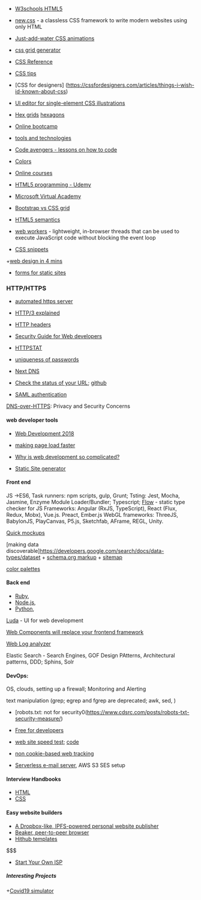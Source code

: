+ [W3schools HTML5](http://www.w3schools.com/html/html5_intro.asp)

+ [new.css](https://newcss.net/) - a classless CSS framework to write modern websites using only HTML

+ [Just-add-water CSS animations](http://daneden.github.io/animate.css/)

+ [css grid generator](https://www.layoutit.com/grid)

+ [CSS Reference](https://cssreference.io/)

+ [CSS tips](https://jrl.ninja/etc/1/)
+ [CSS for designers] (https://cssfordesigners.com/articles/things-i-wish-id-known-about-css)

+ [UI editor for single-element CSS illustrations](https://zerodivs.com/#/)

+ [Hex grids](https://ninjarockstar.dev/css-hex-grids/) [hexagons](https://www.redblobgames.com/grids/hexagons/)

+ [Online bootcamp](https://www.bloc.io/)

+ [tools and technologies](https://se-edu.github.io/se-book/)

+ [Code avengers - lessons on how to code](http://www.codeavengers.com/)

+ [Colors](https://lyty.dev/html/html-color.html)
+ [Online courses](https://onemonth.com/)

+ [HTML5 programming  - Udemy](https://www.udemy.com/learn-html5-programming-from-scratch/)

+ [Microsoft Virtual Academy](http://www.microsoftvirtualacademy.com/training-courses/learn-html5-with-javascript-css3-jumpstart-training)

+ [Bootstrap vs CSS grid](https://hackernoon.com/how-css-grid-beats-bootstrap-85d5881cf163)

+ [HTML5 semantics](https://codepen.io/mi-lee/post/an-overview-of-html5-semantics)

+ [web workers](https://blog.sessionstack.com/how-javascript-works-the-building-blocks-of-web-workers-5-cases-when-you-should-use-them-a547c0757f6a) - lightweight, in-browser threads that can be used to execute JavaScript code without blocking the event loop

+ [CSS snippets](https://atomiks.github.io/30-seconds-of-css/)

+[web design in 4 mins](https://jgthms.com/web-design-in-4-minutes/)

+ [forms for static sites](https://jumprock.co/)


### HTTP/HTTPS
+ [automated https server](https://github.com/SteveLTN/https-portal)
+ [HTTP/3 explained](https://http3-explained.haxx.se/en/)
+ [HTTP headers](https://www.twilio.com/blog/a-http-headers-for-the-responsible-developer)
+ [Security Guide for Web developers](https://github.com/FallibleInc/security-guide-for-developers)
+ [HTTPSTAT](https://github.com/reorx/httpstat)

+ [uniqueness of passwords](https://haveibeenpwned.com/Passwords)

+ [Next DNS](https://www.nextdns.io/)

+ [Check the status of your URL](https://www.brotandgames.com/ciao/); [github](https://github.com/brotandgames/ciao)

+ [SAML authentication](https://gravitational.com/blog/how-saml-authentication-works/)

[DNS-over-HTTPS](https://uk.godaddy.com/engineering/2019/09/04/doh-concerns/): Privacy and Security Concerns


#### web developer tools

+ [Web Development 2018](https://github.com/kamranahmedse/developer-roadmap/blob/master/README.md)

+ [making page load faster](https://instant.page/)

    <script src="//instant.page/1.0.0" type="module" integrity="sha384-6w2SekMzCkuMQ9sEbq0cLviD/yR2HfA/+ekmKiBnFlsoSvb/VmQFSi/umVShadQI"></script>
    
    
+ [Why is web development so complicated?](https://www.vrk.dev/2019/07/11/why-is-modern-web-development-so-complicated-a-long-yet-hasty-explanation-part-1/)    

+ [Static Site generator](https://github.com/sunainapai/makesite)

#### Front end
JS ->ES6, Task runners: npm scripts, gulp, Grunt; Tsting: Jest, Mocha, Jasmine, Enzyme
Module Loader/Bundler; Typescript; [Flow](https://flow.org/) - static type checker for JS
Frameworks: Angular (RxJS, TypeScript), React (Flux, Redux, Mobx), Vue.js. Preact, Ember.js
WebGL frameworks: ThreeJS, BabylonJS, PlayCanvas, P5.js, Sketchfab, AFrame, REGL, Unity.

[Quick mockups](https://github.com/jdittrich/quickMockup)

[making data discoverable]https://developers.google.com/search/docs/data-types/dataset
    + [schema.org markup](https://schema.org/Dataset)
    + [sitemap](https://support.google.com/webmasters/answer/183668)
    
 [color palettes](https://colors.lol/)   

#### Back end
+ [Ruby](https://github.com/Aurametrix/Health3.0), 
+ [Node.js](https://github.com/Aurametrix/Node.js), 
+ [Python](https://github.com/Aurametrix/Alg), 


[Luda](https://github.com/oatw/luda) - UI for web development

[Web Components will replace your frontend framework](https://www.dannymoerkerke.com/blog/web-components-will-replace-your-frontend-framework)

[Web Log analyzer](https://goaccess.io/)

Elastic Search - Search Engines, GOF Design PAtterns, Architectural patterns, DDD; Sphins, Solr



#### DevOps:

OS, clouds, setting up a firewall; Monitoring and Alerting

text manipulation (grep; egrep and fgrep are deprecated; awk, sed, )


+ [robots.txt: not for security0(https://www.cdsrc.com/posts/robots-txt-security-measure/)

+ [Free for developers](https://free-for.dev/#/)

+ [web site speed test](https://webtest.app/); [code](https://github.com/aberforthQ/puppeteer-split-test)

+ [non cookie-based web tracking](https://news.ycombinator.com/item?id=21433305)

+ [Serverless e-mail server](https://github.com/0x4447/0x4447_product_s3_email), AWS S3 SES setup

#### Interview Handbooks
+ [HTML](https://github.com/yangshun/front-end-interview-handbook#html-questions)
+ [CSS](https://github.com/yangshun/front-end-interview-handbook#css-questions)


#### Easy website builders
+ [A Dropbox-like, IPFS-powered personal website publisher](https://hearth.eternum.io/)
+ [Beaker, peer-to-peer browser](https://beakerbrowser.com/)
+ [Hithub templates](https://github.com/website-templates)

$$$
+ [Start Your Own ISP](https://startyourownisp.com/)

##### Interesting Projects

+[Covid19 simulator](https://hzub.github.io/infection-simulator/)
